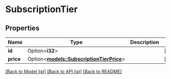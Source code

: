 # SubscriptionTier

## Properties

Name | Type | Description | Notes
------------ | ------------- | ------------- | -------------
**id** | Option<**i32**> |  | [optional]
**price** | Option<[**models::SubscriptionTierPrice**](SubscriptionTier_price.md)> |  | [optional]

[[Back to Model list]](../README.md#documentation-for-models) [[Back to API list]](../README.md#documentation-for-api-endpoints) [[Back to README]](../README.md)


